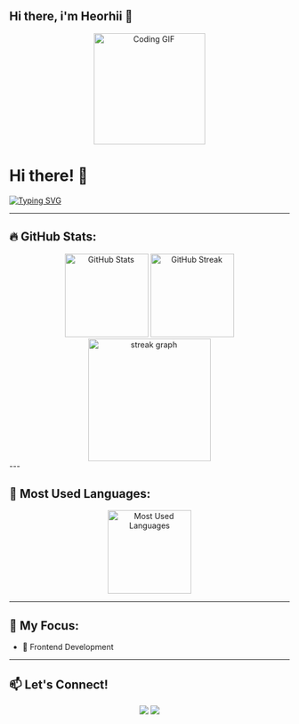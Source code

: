 ## Hi there, i'm Heorhii 👋
<div align="center">
  <img src="https://media.giphy.com/media/qgQUggAC3Pfv687qPC/giphy.gif" height="200" alt="Coding GIF" />
</div>

# Hi there! 👋

[![Typing SVG](https://readme-typing-svg.herokuapp.com?color=%2336BCF7&center=true&vCenter=true&width=600&lines=Hi+there+👋,+I+am+Heorhii+Vasyliev;+Developer+who+is+learning+somethings+new)](https://git.io/typing-svg)

---

## 🔥 GitHub Stats:
<div align="center">
  <img src="https://github-readme-stats.vercel.app/api?username=your-github-username&show_icons=true&theme=light&hide_border=true" height="150" alt="GitHub Stats" />
  <img src="https://github-readme-streak-stats.herokuapp.com/?user=your-github-username&theme=light&hide_border=true" height="150" alt="GitHub Streak" />
</div>

<div align="center">
  <img src="https://github-readme-streak-stats.herokuapp.com/?user=Georg35-hash&theme=tokyonight&hide_border=false" height="220" alt="streak graph"/>
</div>
---

## 🚀 Most Used Languages:
<div align="center">
  <img src="https://github-readme-stats.vercel.app/api/top-langs/?username=your-github-username&layout=compact&theme=light&hide_border=true" height="150" alt="Most Used Languages" />
</div>

---

## 🎯 My Focus:
- 🔹 Frontend Development

---

## 📫 Let's Connect!
<div align="center">
  <a href="https://t.me/Vasiliev290"><img src="https://img.shields.io/badge/Telegram-26A5E4?style=for-the-badge&logo=telegram&logoColor=white" /></a>
  <a href="https://www.linkedin.com/in/heorhii-vasyliev-6a4957300/"><img src="https://img.shields.io/badge/LinkedIn-0A66C2?style=for-the-badge&logo=linkedin&logoColor=white" /></a>
</div>


